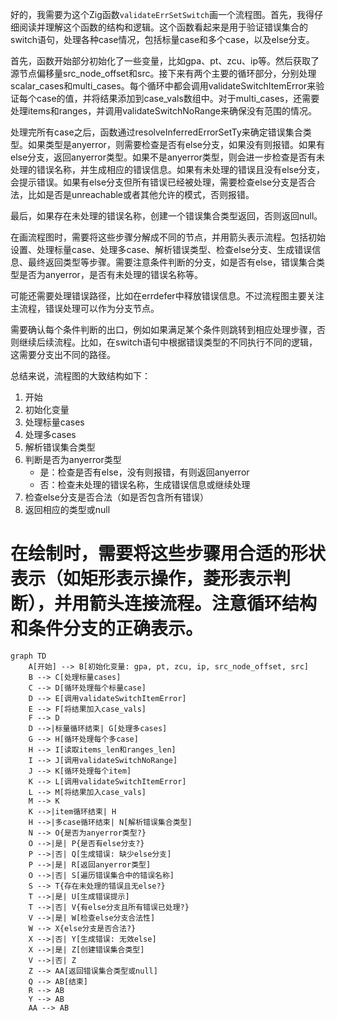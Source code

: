 好的，我需要为这个Zig函数`validateErrSetSwitch`画一个流程图。首先，我得仔细阅读并理解这个函数的结构和逻辑。这个函数看起来是用于验证错误集合的switch语句，处理各种case情况，包括标量case和多个case，以及else分支。

首先，函数开始部分初始化了一些变量，比如gpa、pt、zcu、ip等。然后获取了源节点偏移量src_node_offset和src。接下来有两个主要的循环部分，分别处理scalar_cases和multi_cases。每个循环中都会调用validateSwitchItemError来验证每个case的值，并将结果添加到case_vals数组中。对于multi_cases，还需要处理items和ranges，并调用validateSwitchNoRange来确保没有范围的情况。

处理完所有case之后，函数通过resolveInferredErrorSetTy来确定错误集合类型。如果类型是anyerror，则需要检查是否有else分支，如果没有则报错。如果有else分支，返回anyerror类型。如果不是anyerror类型，则会进一步检查是否有未处理的错误名称，并生成相应的错误信息。如果有未处理的错误且没有else分支，会提示错误。如果有else分支但所有错误已经被处理，需要检查else分支是否合法，比如是否是unreachable或者其他允许的模式，否则报错。

最后，如果存在未处理的错误名称，创建一个错误集合类型返回，否则返回null。

在画流程图时，需要将这些步骤分解成不同的节点，并用箭头表示流程。包括初始设置、处理标量case、处理多case、解析错误类型、检查else分支、生成错误信息、最终返回类型等步骤。需要注意条件判断的分支，如是否有else，错误集合类型是否为anyerror，是否有未处理的错误名称等。

可能还需要处理错误路径，比如在errdefer中释放错误信息。不过流程图主要关注主流程，错误处理可以作为分支节点。

需要确认每个条件判断的出口，例如如果满足某个条件则跳转到相应处理步骤，否则继续后续流程。比如，在switch语句中根据错误类型的不同执行不同的逻辑，这需要分支出不同的路径。

总结来说，流程图的大致结构如下：
1. 开始
2. 初始化变量
3. 处理标量cases
4. 处理多cases
5. 解析错误集合类型
6. 判断是否为anyerror类型
   - 是：检查是否有else，没有则报错，有则返回anyerror
   - 否：检查未处理的错误名称，生成错误信息或继续处理
7. 检查else分支是否合法（如是否包含所有错误）
8. 返回相应的类型或null

在绘制时，需要将这些步骤用合适的形状表示（如矩形表示操作，菱形表示判断），并用箭头连接流程。注意循环结构和条件分支的正确表示。
================================================
```mermaid
graph TD
    A[开始] --> B[初始化变量: gpa, pt, zcu, ip, src_node_offset, src]
    B --> C[处理标量cases]
    C --> D[循环处理每个标量case]
    D --> E[调用validateSwitchItemError]
    E --> F[将结果加入case_vals]
    F --> D
    D -->|标量循环结束| G[处理多cases]
    G --> H[循环处理每个多case]
    H --> I[读取items_len和ranges_len]
    I --> J[调用validateSwitchNoRange]
    J --> K[循环处理每个item]
    K --> L[调用validateSwitchItemError]
    L --> M[将结果加入case_vals]
    M --> K
    K -->|item循环结束| H
    H -->|多case循环结束| N[解析错误集合类型]
    N --> O{是否为anyerror类型?}
    O -->|是| P{是否有else分支?}
    P -->|否| Q[生成错误: 缺少else分支]
    P -->|是| R[返回anyerror类型]
    O -->|否| S[遍历错误集合中的错误名称]
    S --> T{存在未处理的错误且无else?}
    T -->|是| U[生成错误提示]
    T -->|否| V{有else分支且所有错误已处理?}
    V -->|是| W[检查else分支合法性]
    W --> X{else分支是否合法?}
    X -->|否| Y[生成错误: 无效else]
    X -->|是| Z[创建错误集合类型]
    V -->|否| Z
    Z --> AA[返回错误集合类型或null]
    Q --> AB[结束]
    R --> AB
    Y --> AB
    AA --> AB
```